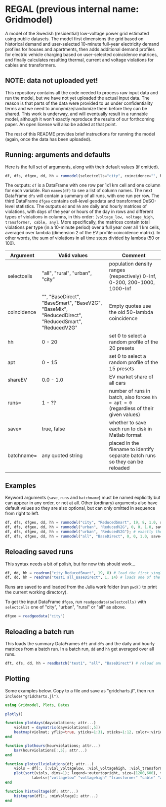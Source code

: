 # REGAL (previous internal name: Gridmodel)

A model of the Swedish (residential) low-voltage power grid estimated using public datasets. The model first dimensions
the grid based on historical demand and user-selected 10-minute full-year electricity demand profiles for houses and
apartments, then adds additional demand profiles for electric vehicle charging based on user-selected coincidence
matrices, and finally calculates resulting thermal, current and voltage violations for cables and transformers.

## NOTE: data not uploaded yet!

This repository contains all the code needed to process raw input data and run the model, but we have not yet uploaded the actual input data.
The reason is that parts of the data were provided to us under confidentiality terms and we need to anonymize/randomize them before they can be shared.
This work is underway, and will eventually result in a runnable model, although it won't exactly reproduce the results of our forthcoming paper.
An open license will also be added at that point.

The rest of this README provides brief instructions for running the model (again, once the data has been uploaded).

## Running: arguments and defaults

Here is the full set of arguments, along with their default values (if omitted).

```julia
df, dfs, dfgeo, dd, hh = runmodel(selectcells="city", coincidence="", hh=0, apt=0, shareEV=1; runs=1, save=true, batchname="")
```

The outputs: `df` is a DataFrame with one row per 1x1 km cell and one column for each variable. Run `names(df)`
to see a list of column names. The next DataFrame `dfs` will contain a summary of all runs, with one run per row.
The third DataFrame `dfgeo` contains cell-level geodata and transformed DeSO-level statistics.
The outputs `dd` and `hh` are daily and hourly matrices of violations, with
days of the year or hours of the day in rows and different types of violations in columns, in this order:
`[voltage_low, voltage_high, transformer, cable, any]`. More specifically, the matrices contain total violations per type
(in a 10-minute period) over a full year over all 1 km cells, averaged over lambda (dimension 2 of the EV profile coincidence matrix).
In other words, the sum of violations in all time steps divided by lambda (50 or 100).

| Argument | Valid values | Comment |
| --- | --- | --- |
| selectcells | "all", "rural", "urban", "city" | population density ranges (respectively) 0-Inf, 0-200, 200-1000, 1000-Inf |
| coincidence | "", "BaseDirect", "BaseSmart", "BaseV2G", "BaseMix", "ReducedDirect", "ReducedSmart", "ReducedV2G" | Empty quotes use the old 50-lambda coincidence |
| hh | 0 - 20 | set 0 to select a random profile of the 20 presets |
| apt | 0 - 15 | set 0 to select a random profile of the 15 presets |
| shareEV | 0.0 - 1.0 | EV market share of all cars |
| runs= | 1 - ?? | number of runs in batch, also forces `hh = apt = 0` (regardless of their given values) |
| save= | true, false | whether to save each run to disk in Matlab format |
| batchname= | any quoted string | placed in the filename to identify separate batch runs so they can be reloaded |

## Examples

Keyword arguments (`save`, `runs` and `batchname`) must be named explicitly but can appear in any order, or not at all.
Other (ordinary) arguments also have default values so they are also optional, but can only omitted in sequence from right to left.

```julia
df, dfs, dfgeo, dd, hh = runmodel("city", "ReducedSmart", 19, 8, 1.0, save=false); # single run (runs=1 and batchname="")
df, dfs, dfgeo, dd, hh = runmodel("urban", "ReducedV2G", 0, 0, 1.0, save=true); # single run with random demand profiles
df, dfs, dfgeo, dd, hh = runmodel("urban", "ReducedV2G"); # exactly the same (other arguments at defaults)
df, dfs, dfgeo, dd, hh = runmodel("all", "BaseDirect", 0, 0, 1.0, save=true, runs=10, batchname="test1"); # batch of 10 runs with random profiles
```

## Reloading saved runs

This syntax needs a bit of polish, but for now this should work...

```julia
df, dd, hh = readrun("city_ReducedSmart", 19, 8) # load the first single run in Examples above 
df, dd, hh = readrun("test1 all_BaseDirect", 1, 14) # loads one of the batch runs in the 10-run batch in Examples
```

Runs are saved to and loaded from the Julia work folder (run `pwd()` to print the current working directory).

To get the input DataFrame `dfgeo`, run `readgeodata(selectcells)` with `selectcells` one of "city", "urban", "rural" or "all" as above.

```julia
dfgeo = readgeodata("city")
```

## Reloading a batch run

This loads the summary DataFrames `dft` and `dfs` and the daily and hourly matrices from a batch run.
In a batch run, `dd` and `hh` get averaged over all runs.

```julia
dft, dfs, dd, hh = readbatch("test1", "all", "BaseDirect") # reload and recalculate dd and hh from the test1 batch run
```

## Plotting

Some examples below. Copy to a file and save as "gridcharts.jl", then run `include("gridcharts.jl")`.

```julia
using Gridmodel, Plots, Dates

plotly()

function plotdays(dayviolations; attr...)
    violmat = daymatrix(dayviolations[:,5])
    heatmap(violmat; yflip=true, yticks=1:31, xticks=1:12, color=:viridis, attr...)
end

function plothours(hourviolations; attr...)
    bar(hourviolations[:,5]; attr...)
end

function plotcellviolations(df; attr...)
    viols = df[:, [:viol_voltagelow, :viol_voltagehigh, :viol_transformer, :viol_cable, :viol_any]] |> Matrix
    plot(sort(viols, dims=1); legend=:outertopright, size=(1200,600), tickfont=16, legendfont=16, linewidth=3,
            labels=["voltagelow" "voltagehigh" "transformer" "cable" "all"], attr...)
end

function histvoltage(df; attr...)
    histogram(df[:, :minVoltage]; attr...)
end
```

